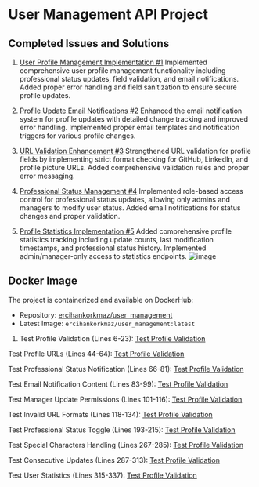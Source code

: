 # User Management API Project

## Completed Issues and Solutions
1. [User Profile Management Implementation #1](https://github.com/ErcihanK/user_management/issues/1)
   Implemented comprehensive user profile management functionality including professional status updates, field validation, and email notifications. Added proper error handling and field sanitization to ensure secure profile updates.

2. [Profile Update Email Notifications #2](https://github.com/ErcihanK/user_management/issues/2)
   Enhanced the email notification system for profile updates with detailed change tracking and improved error handling. Implemented proper email templates and notification triggers for various profile changes.

3. [URL Validation Enhancement #3](https://github.com/ErcihanK/user_management/issues/3)
   Strengthened URL validation for profile fields by implementing strict format checking for GitHub, LinkedIn, and profile picture URLs. Added comprehensive validation rules and proper error messaging.

4. [Professional Status Management #4](https://github.com/ErcihanK/user_management/issues/4)
   Implemented role-based access control for professional status updates, allowing only admins and managers to modify user status. Added email notifications for status changes and proper validation.

5. [Profile Statistics Implementation #5](https://github.com/ErcihanK/user_management/issues/5)
   Added comprehensive profile statistics tracking including update counts, last modification timestamps, and professional status history. Implemented admin/manager-only access to statistics endpoints.
![image](https://github.com/user-attachments/assets/3b23ae95-3622-4907-8306-8e61d7737f19)

## Docker Image
The project is containerized and available on DockerHub:
- Repository: [ercihankorkmaz/user_management](https://hub.docker.com/repository/docker/ercihankorkmaz/user_management)
- Latest Image: `ercihankorkmaz/user_management:latest`

1. Test Profile Validation (Lines 6-23):
[Test Profile Validation](https://github.com/ErcihanK/user_management/blob/main/tests/test_api/test_profile_management.py#L6-L23)

Test Profile URLs (Lines 44-64):
[Test Profile Validation](https://github.com/ErcihanK/user_management/blob/main/tests/test_api/test_profile_management.py#L44-L64)

Test Professional Status Notification (Lines 66-81):
[Test Profile Validation](https://github.com/ErcihanK/user_management/blob/main/tests/test_api/test_profile_management.py#L6-L23)

Test Email Notification Content (Lines 83-99):
[Test Profile Validation](https://github.com/ErcihanK/user_management/blob/main/tests/test_api/test_profile_management.py#L6-L23)

Test Manager Update Permissions (Lines 101-116):
[Test Profile Validation](https://github.com/ErcihanK/user_management/blob/main/tests/test_api/test_profile_management.py#L6-L23)

Test Invalid URL Formats (Lines 118-134):
[Test Profile Validation](https://github.com/ErcihanK/user_management/blob/main/tests/test_api/test_profile_management.py#L6-L23)

Test Professional Status Toggle (Lines 193-215):
[Test Profile Validation](https://github.com/ErcihanK/user_management/blob/main/tests/test_api/test_profile_management.py#L6-L23)

Test Special Characters Handling (Lines 267-285):
[Test Profile Validation](https://github.com/ErcihanK/user_management/blob/main/tests/test_api/test_profile_management.py#L6-L23)

Test Consecutive Updates (Lines 287-313):
[Test Profile Validation](https://github.com/ErcihanK/user_management/blob/main/tests/test_api/test_profile_management.py#L6-L23)

Test User Statistics (Lines 315-337):
[Test Profile Validation](https://github.com/ErcihanK/user_management/blob/main/tests/test_api/test_profile_management.py#L6-L23)
